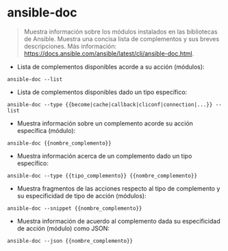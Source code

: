 # ansible-doc

> Muestra información sobre los módulos instalados en las bibliotecas de Ansible.
> Muestra una concisa lista de complementos y sus breves descripciones.
> Más información: <https://docs.ansible.com/ansible/latest/cli/ansible-doc.html>.

- Lista de complementos disponibles acorde a su acción (módulos):

`ansible-doc --list`

- Lista de complementos disponibles dado un tipo específico:

`ansible-doc --type {{become|cache|callback|cliconf|connection|...}} --list`

- Muestra información sobre un complemento acorde su acción específica (módulo):

`ansible-doc {{nombre_complemento}}`

- Muestra información acerca de un complemento dado un tipo específico:

`ansible-doc --type {{tipo_complemento}} {{nombre_complemento}}`

- Muestra fragmentos de las acciones respecto al tipo de complemento y su especificidad de tipo de acción (módulos):

`ansible-doc --snippet {{nombre_complemento}}`

- Muestra información de acuerdo al complemento dada su especificidad de acción (módulo) como JSON:

`ansible-doc --json {{nombre_complemento}}`
